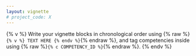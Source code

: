 ```yaml
---
layout: vignette
# project_code: X
---
```


{% v %}
Write your vignette blocks in chronological order using {% raw %}<code>{% v %} TEXT HERE {% endv %}</code>{% endraw %}, and tag competencies inside using {% raw %}<code>{% c COMPETENCY_ID %}</code>{% endraw %}.
{% endv %}